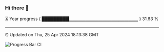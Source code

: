 ### Hi there 👋

⏳ Year progress { █████████▁▁▁▁▁▁▁▁▁▁▁▁▁▁▁▁▁▁▁▁▁ } 31.63 %

---

⏰ Updated on Thu, 25 Apr 2024 18:13:38 GMT

![Progress Bar CI](https://github.com/liununu/liununu/workflows/Progress%20Bar%20CI/badge.svg)
